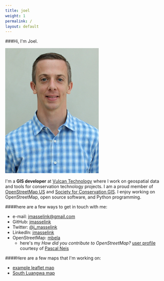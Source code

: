 ```yaml
---
title: joel
weight: 1
permalink: /
layout: default
---
```


###Hi, I'm Joel.

[comment]:![joelm](/images/Masselink-edit.jpg)
<img src="/images/Masselink-edit.jpg" alt="photo" width="300px" height="400px"/>


I'm a **GIS developer** at [Vulcan Technology](http://www.vulcan.com/technology) where I work on geospatial data and tools for conservation technology projects.
I am a proud member of [OpenStreetMap US](http://openstreetmap.org) and [Society for Conservation GIS](http://scgis.org). 
I enjoy working on OpenStreetMap, open source software, and Python programming.

####here are a few ways to get in touch with me:
* e-mail: [jmasselink@gmail.com](mailto:jmasselink@gmail.com)
* GitHub: [jmasselink](http://github.com/jmasselink)
* Twitter: [@j_masselink](http://twitter.com/j_masselink)
* LinkedIn: [jmasselink](https://www.linkedin.com/in/jmasselink)
* OpenStreetMap: [mbela](http://www.openstreetmap.org/user/mbela)  
    -  here's my *How did you contribute to OpenStreetMap?* [user profile](http://hdyc.neis-one.org/?mbela) courtesy of [Pascal Neis](http://neis-one.org)


####Here are a few maps that I'm working on:

* [example leaflet map](/maps/leaflet-map.html)
* [South Luangwa map](/maps/SLuangwa-map.html)
